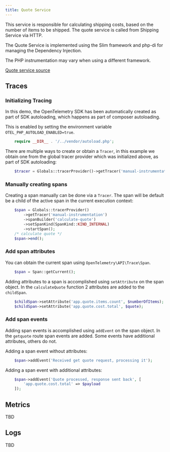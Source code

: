 ```yaml
---
title: Quote Service
---
```


This service is responsible for calculating shipping costs, based on
the number of items to be shipped. The quote service is called from
Shipping Service via HTTP.

The Quote Service is implemented using the Slim framework and
php-di for managing the Dependency Injection.

The PHP instrumentation may vary when using a different framework.

[Quote service source](https://github.com/open-telemetry/opentelemetry-demo/blob/main/src/quoteservice/)

## Traces

### Initializing Tracing

In this demo, the OpenTelemetry SDK has been automatically created as part
of SDK autoloading, which happens as part of composer autoloading.

This is enabled by setting the environment variable `OTEL_PHP_AUTOLOAD_ENABLED=true`.

```php
    require __DIR__ . '/../vendor/autoload.php';
```

There are multiple ways to create or obtain a `Tracer`, in this example we
obtain one from the global tracer provider which was initialized above, as
part of SDK autoloading:

```php
    $tracer = Globals::tracerProvider()->getTracer('manual-instrumentation');
```

### Manually creating spans

Creating a span manually can be done via a `Tracer`. The span will be default
be a child of the active span in the current execution context:

```php
    $span = Globals::tracerProvider()
        ->getTracer('manual-instrumentation')
        ->spanBuilder('calculate-quote')
        ->setSpanKind(SpanKind::KIND_INTERNAL)
        ->startSpan();
    /* calculate quote */
    $span->end();
```

### Add span attributes

You can obtain the current span using `OpenTelemetry\API\Trace\Span`.

```php
    $span = Span::getCurrent();
```

Adding attributes to a span is accomplished using `setAttribute` on the span
object. In the `calculateQuote` function 2 attributes are added to the `childSpan`.

```php
    $childSpan->setAttribute('app.quote.items.count', $numberOfItems);
    $childSpan->setAttribute('app.quote.cost.total', $quote);
```

### Add span events

Adding span events is accomplished using `addEvent` on the span object. In the
`getquote` route span events are added. Some events have
additional attributes, others do not.

Adding a span event without attributes:

```php
    $span->addEvent('Received get quote request, processing it');
```

Adding a span event with additional attributes:

```php
    $span->addEvent('Quote processed, response sent back', [
        'app.quote.cost.total' => $payload
    ]);
```

## Metrics

TBD

## Logs

TBD
